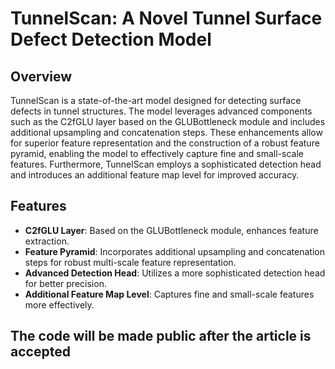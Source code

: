 # TunnelScan: A Novel Tunnel Surface Defect Detection Model

## Overview

TunnelScan is a state-of-the-art model designed for detecting surface defects in tunnel structures. The model leverages advanced components such as the C2fGLU layer based on the GLUBottleneck module and includes additional upsampling and concatenation steps. These enhancements allow for superior feature representation and the construction of a robust feature pyramid, enabling the model to effectively capture fine and small-scale features. Furthermore, TunnelScan employs a sophisticated detection head and introduces an additional feature map level for improved accuracy.

## Features

- **C2fGLU Layer**: Based on the GLUBottleneck module, enhances feature extraction.
- **Feature Pyramid**: Incorporates additional upsampling and concatenation steps for robust multi-scale feature representation.
- **Advanced Detection Head**: Utilizes a more sophisticated detection head for better precision.
- **Additional Feature Map Level**: Captures fine and small-scale features more effectively.

## The code will be made public after the article is accepted
